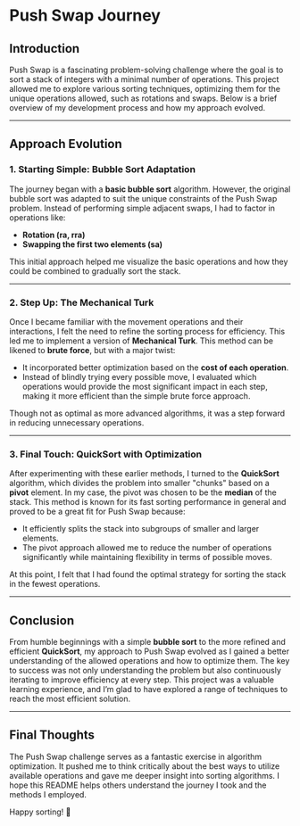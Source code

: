 # Push Swap Journey 

## Introduction
Push Swap is a fascinating problem-solving challenge where the goal is to sort a stack of integers with a minimal number of operations. This project allowed me to explore various sorting techniques, optimizing them for the unique operations allowed, such as rotations and swaps. Below is a brief overview of my development process and how my approach evolved.

---

## Approach Evolution

### 1. **Starting Simple: Bubble Sort Adaptation**
The journey began with a **basic bubble sort** algorithm. However, the original bubble sort was adapted to suit the unique constraints of the Push Swap problem. Instead of performing simple adjacent swaps, I had to factor in operations like:
- **Rotation (ra, rra)**
- **Swapping the first two elements (sa)**

This initial approach helped me visualize the basic operations and how they could be combined to gradually sort the stack.

---

### 2. **Step Up: The Mechanical Turk**
Once I became familiar with the movement operations and their interactions, I felt the need to refine the sorting process for efficiency. This led me to implement a version of **Mechanical Turk**. This method can be likened to **brute force**, but with a major twist:
- It incorporated better optimization based on the **cost of each operation**.
- Instead of blindly trying every possible move, I evaluated which operations would provide the most significant impact in each step, making it more efficient than the simple brute force approach.

Though not as optimal as more advanced algorithms, it was a step forward in reducing unnecessary operations.

---

### 3. **Final Touch: QuickSort with Optimization**
After experimenting with these earlier methods, I turned to the **QuickSort** algorithm, which divides the problem into smaller "chunks" based on a **pivot** element. In my case, the pivot was chosen to be the **median** of the stack. This method is known for its fast sorting performance in general and proved to be a great fit for Push Swap because:
- It efficiently splits the stack into subgroups of smaller and larger elements.
- The pivot approach allowed me to reduce the number of operations significantly while maintaining flexibility in terms of possible moves.

At this point, I felt that I had found the optimal strategy for sorting the stack in the fewest operations.

---

## Conclusion
From humble beginnings with a simple **bubble sort** to the more refined and efficient **QuickSort**, my approach to Push Swap evolved as I gained a better understanding of the allowed operations and how to optimize them. The key to success was not only understanding the problem but also continuously iterating to improve efficiency at every step. This project was a valuable learning experience, and I’m glad to have explored a range of techniques to reach the most efficient solution.

---

## Final Thoughts
The Push Swap challenge serves as a fantastic exercise in algorithm optimization. It pushed me to think critically about the best ways to utilize available operations and gave me deeper insight into sorting algorithms. I hope this README helps others understand the journey I took and the methods I employed.

Happy sorting! 🚀
